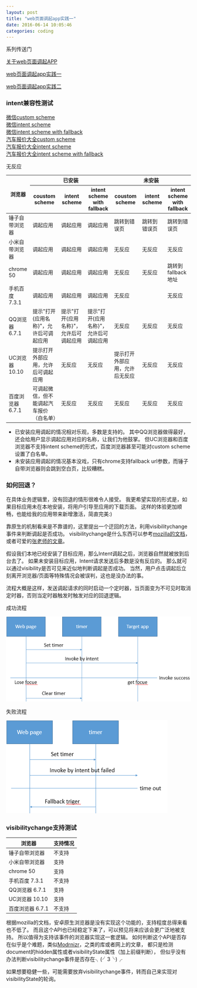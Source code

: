 ```yaml
---
layout: post
title: "web页面调起app实践一"
date: 2016-06-14 10:05:46
categories: coding
---
```


系列传送门

[关于web页面调起APP](/coding/2016/06/12/app-invoke-from-website.html)

[web页面调起app实践一](/coding/2016/06/14/app-invoke-from-website-exp.html)

[web页面调起app实践二](/coding/2016/07/21/app-invoke-from-website-exp2.html)

### intent兼容性测试

<a href="weixin://">微信custom scheme</a>
<br><a href="intent://#Intent;scheme=weixin;end">微信intent scheme</a>
<br><a href="intent://#Intent;scheme=weixin;S.browser_fallback_url=https%3A%2F%2Fwww.baidu.com%2F;end">微信intent scheme with fallback</a>
<br><a href="qichebaojia://carserial?id=3544">汽车报价大全custom scheme</a>
<br><a href="intent://carserial?id=3544#Intent;scheme=qichebaojia;end">汽车报价大全intent scheme</a>
<br><a href="intent://carserial?id=3544#Intent;scheme=qichebaojia;S.browser_fallback_url=https%3A%2F%2Fwww.baidu.com%2F;end">汽车报价大全intent scheme with fallback</a>

<table>
<thead>
<tr><th rowspan="2">浏览器</th><th colspan="3">已安装</th><th colspan="3">未安装</th></tr>
<tr><th>coustom scheme</th><th>intent scheme</th><th>intent scheme with fallback</th><th>coustom scheme</th><th>intent scheme</th><th>intent scheme with fallback</th></tr>
</thead>
<tbody>
<tr><td>锤子自带浏览器</td><td>调起应用</td><td>调起应用</td><td>调起应用</td><td>跳转到错误页</td><td>跳转到错误页</td><td>跳转到错误页</td></tr>
<tr><td>小米自带浏览器</td><td>调起应用</td><td>调起应用</td><td>调起应用</td><td>无反应</td><td>无反应</td><td>无反应</td></tr>
<tr><td>chrome 50</td><td>调起应用</td><td>调起应用</td><td>调起应用</td><td>无反应</td><td>无反应</td><td>跳转到fallback地址</td></tr>
<tr><td>手机百度 7.3.1</td><td>调起应用</td><td>调起应用</td><td>调起应用</td><td>无反应</td>无反应<td></td><td>无反应</td></tr>
<tr><td>QQ浏览器 6.7.1</td><td>提示"打开{应用名称}"，允许后可调起应用</td><td>提示"打开{应用名称}"，允许后可调起应用</td><td>提示"打开{应用名称}"，允许后可调起应用</td><td>无反应</td><td>无反应</td><td>无反应</td></tr>
<tr><td>UC浏览器 10.10</td><td>提示打开外部应用，允许后可调起应用</td><td>无反应</td><td>无反应</td><td>提示打开外部应用，允许后无反应</td><td>无反应</td><td>无反应</td></tr>
<tr><td>百度浏览器 6.7.1</td><td>可调起微信，但不能调起汽车报价（白名单）</td><td>无反应</td><td>无反应</td><td>无反应</td><td>无反应</td><td>无反应</td></tr>
</tbody>
</table>

* 已安装应用调起的情况相对乐观，多数是支持的。
  其中QQ浏览器做得最好，还会给用户显示调起应用对应的名称，让我们为他鼓掌。
  但UC浏览器和百度浏览器不支持intent scheme的形式，百度浏览器甚至可能对custom scheme设置了白名单。
* 未安装应用调起的情况基本没戏，只有chrome支持fallback url参数，而锤子自带浏览器则会跳到空白页，比较糟糕。

### 如何回退？

在具体业务逻辑里，没有回退的情形很难令人接受。
我更希望实现的形式是，如果目标应用未在本地安装，将用户引导至应用的下载页面。
这样的体验更加顺畅，也能给我的应用带来新增激活，简直完美:)

靠原生的机制看来是不靠谱的，这里提出一个迂回的方法，利用visibilitychange事件来判断调起是否成功。
visibilitychange是什么东西可以参考[mozilla的文档](https://developer.mozilla.org/zh-CN/docs/Web/Events/visibilitychange)，
或者可爱的[张老师的文章](http://www.zhangxinxu.com/wordpress/?p=2790)。

假设我们本地已经安装了目标应用，那么Intent调起之后，浏览器自然就被放到后台去了。
如果未安装目标应用，Intent请求发送后多数是没有反应的。
那么就可以通过visibility是否可见来近似地判断调起是否成功。
当然，用户点击调起后立刻离开浏览器/页面等特殊情况会被误判，这也是没办法的事。

流程大概是这样，发送调起请求的同时启动一个定时器，当页面变为不可见时取消定时器，否则当定时器触发时触发对应的回退逻辑。

成功流程

![成功流程](/images/app-invoke-from-website-exp1.png)

失败流程

![失败流程](/images/app-invoke-from-website-exp2.png)

### visibilitychange支持测试

<table>
<thead>
<tr><th>浏览器</th><th>支持情况</th></tr>
</thead>
<tbody>
<tr><td>锤子自带浏览器</td><td>不支持</td></tr>
<tr><td>小米自带浏览器</td><td>支持</td></tr>
<tr><td>chrome 50</td><td>支持</td></tr>
<tr><td>手机百度 7.3.1</td><td>不支持</td></tr>
<tr><td>QQ浏览器 6.7.1</td><td>支持</td></tr>
<tr><td>UC浏览器 10.10</td><td>支持</td></tr>
<tr><td>百度浏览器 6.7.1</td><td>不支持</td></tr>
</tbody>
</table>

根据mozilla的文档，安卓原生浏览器是没有实现这个功能的，支持程度总得来看也不低了。
而且这个API也已经稳定下来了，可以预见将来应该会更广泛地被支持。
所以值得为支持该事件的浏览器实现这一套逻辑。
如何判断这个API是否存在似乎是个难题，类似[Modrnizr](https://modernizr.com/)，之类的库或者网上的文章，
都只是检测document的hidden属性或者visibilityState属性（加上前缀判断），
但似乎没有办法判断visibilitychange事件是否存在╮(╯3╰)╭

如果想要稳健一些，可能需要放弃visibilitychange事件，转而自己来实现对visibilityState的轮询。
